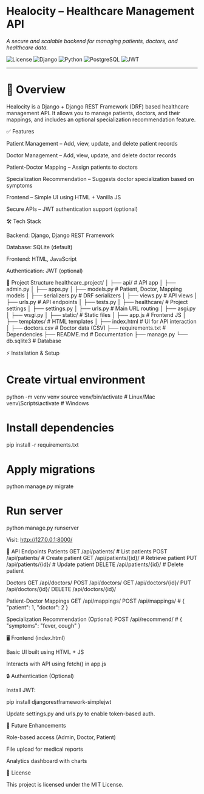 ﻿# Healocity – Healthcare Management API

_A secure and scalable backend for managing patients, doctors, and healthcare data._

![License](https://img.shields.io/badge/license-MIT-blue.svg)
![Django](https://img.shields.io/badge/Django-REST%20Framework-green)
![Python](https://img.shields.io/badge/Python-3.x-blue)
![PostgreSQL](https://img.shields.io/badge/PostgreSQL-Database-lightblue)
![JWT](https://img.shields.io/badge/Auth-JWT-orange)

---
# 📌 Overview
Healocity is a Django + Django REST Framework (DRF) based healthcare management API.
It allows you to manage patients, doctors, and their mappings, and includes an optional specialization recommendation feature.

✅ Features

Patient Management – Add, view, update, and delete patient records

Doctor Management – Add, view, update, and delete doctor records

Patient-Doctor Mapping – Assign patients to doctors

Specialization Recommendation – Suggests doctor specialization based on symptoms

Frontend – Simple UI using HTML + Vanilla JS

Secure APIs – JWT authentication support (optional)

🛠 Tech Stack

Backend: Django, Django REST Framework

Database: SQLite (default)

Frontend: HTML, JavaScript

Authentication: JWT (optional)

📂 Project Structure
healthcare_project/
│
├── api/                  # API app
│   ├── admin.py
│   ├── apps.py
│   ├── models.py         # Patient, Doctor, Mapping models
│   ├── serializers.py    # DRF serializers
│   ├── views.py          # API views
│   ├── urls.py           # API endpoints
│   ├── tests.py
│
├── healthcare/           # Project settings
│   ├── settings.py
│   ├── urls.py           # Main URL routing
│   ├── asgi.py
│   ├── wsgi.py
│
├── static/               # Static files
│   ├── app.js            # Frontend JS
│
├── templates/            # HTML templates
│   ├── index.html        # UI for API interaction
│
├── doctors.csv           # Doctor data (CSV)
├── requirements.txt      # Dependencies
├── README.md             # Documentation
├── manage.py
└── db.sqlite3            # Database

⚡ Installation & Setup


# Create virtual environment
python -m venv venv
source venv/bin/activate   # Linux/Mac
venv\Scripts\activate      # Windows

# Install dependencies
pip install -r requirements.txt

# Apply migrations
python manage.py migrate

# Run server
python manage.py runserver


Visit: http://127.0.0.1:8000/

🔗 API Endpoints
Patients
GET    /api/patients/          # List patients
POST   /api/patients/          # Create patient
GET    /api/patients/{id}/     # Retrieve patient
PUT    /api/patients/{id}/     # Update patient
DELETE /api/patients/{id}/     # Delete patient

Doctors
GET    /api/doctors/
POST   /api/doctors/
GET    /api/doctors/{id}/
PUT    /api/doctors/{id}/
DELETE /api/doctors/{id}/

Patient-Doctor Mappings
GET    /api/mappings/
POST   /api/mappings/      # { "patient": 1, "doctor": 2 }

Specialization Recommendation (Optional)
POST /api/recommend/       # { "symptoms": "fever, cough" }

🖥 Frontend (index.html)

Basic UI built using HTML + JS

Interacts with API using fetch() in app.js

🔒 Authentication (Optional)

Install JWT:

pip install djangorestframework-simplejwt


Update settings.py and urls.py to enable token-based auth.

🔮 Future Enhancements

Role-based access (Admin, Doctor, Patient)

File upload for medical reports

Analytics dashboard with charts

📜 License

This project is licensed under the MIT License.
